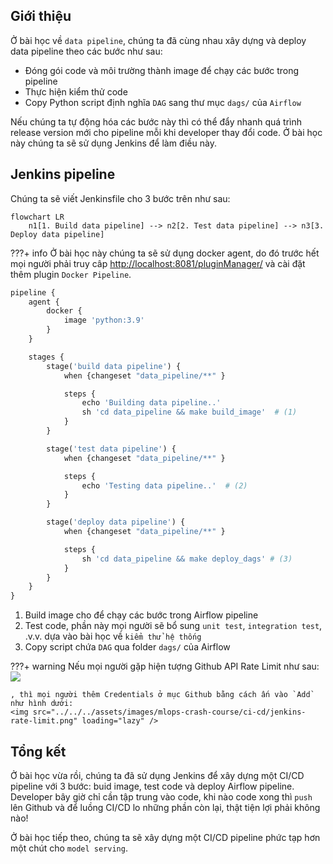 ## Giới thiệu
Ở bài học về `data pipeline`, chúng ta đã cùng nhau xây dựng và deploy data pipeline theo các bước như sau:

- Đóng gói code và môi trường thành image để chạy các bước trong pipeline
- Thực hiện kiểm thử code
- Copy Python script định nghĩa `DAG` sang thư mục `dags/` của `Airflow`

Nếu chúng ta tự động hóa các bước này thì có thể đẩy nhanh quá trình release version mới cho pipeline mỗi khi developer thay đổi code.
Ở bài học này chúng ta sẽ sử dụng Jenkins để làm điều này.

## Jenkins pipeline
Chúng ta sẽ viết Jenkinsfile cho 3 bước trên như sau:

```mermaid
flowchart LR
    n1[1. Build data pipeline] --> n2[2. Test data pipeline] --> n3[3. Deploy data pipeline]
```

???+ info
    Ở bài học này chúng ta sẽ sử dụng docker agent, do đó trước hết mọi người phải truy câp <http://localhost:8081/pluginManager/> và cài đặt thêm plugin `Docker Pipeline`.

```py title="Jenkinsfile" linenums="1"
pipeline {
    agent { 
        docker { 
            image 'python:3.9'
        } 
    }

    stages {
        stage('build data pipeline') {
            when {changeset "data_pipeline/**" }

            steps {
                echo 'Building data pipeline..'
                sh 'cd data_pipeline && make build_image'  # (1)
            }
        }

        stage('test data pipeline') {
            when {changeset "data_pipeline/**" }

            steps {
                echo 'Testing data pipeline..'  # (2)
            }
        }

        stage('deploy data pipeline') {
            when {changeset "data_pipeline/**" }

            steps {
                sh 'cd data_pipeline && make deploy_dags' # (3)
            }
        }
    }
}
```

1. Build image cho để chạy các bước trong Airflow pipeline
2. Test code, phần này mọi người sẽ bổ sung `unit test`, `integration test`, .v.v. dựa vào bài học về `kiểm thử hệ thống`
3. Copy script chứa `DAG` qua folder `dags/` của Airflow

???+ warning
    Nếu mọi người gặp hiện tượng Github API Rate Limit như sau:
    <img src="../../../assets/images/mlops-crash-course/ci-cd/jenkins-error-rate-limit.png" loading="lazy" />
    
    , thì mọi người thêm Credentials ở mục Github bằng cách ấn vào `Add` như hình dưới: 
    <img src="../../../assets/images/mlops-crash-course/ci-cd/jenkins-rate-limit.png" loading="lazy" />

## Tổng kết
Ở bài học vừa rồi, chúng ta đã sử dụng Jenkins để xây dựng một CI/CD pipeline với 3 bước: buid image, test code và deploy Airflow pipeline. Developer bây giờ chỉ cần tập trung vào code, khi nào code xong thì `push` lên Github và để luồng CI/CD lo những phần còn lại, thật tiện lợi phải không nào!

Ở bài học tiếp theo, chúng ta sẽ xây dựng một CI/CD pipeline phức tạp hơn một chút cho `model serving`.
